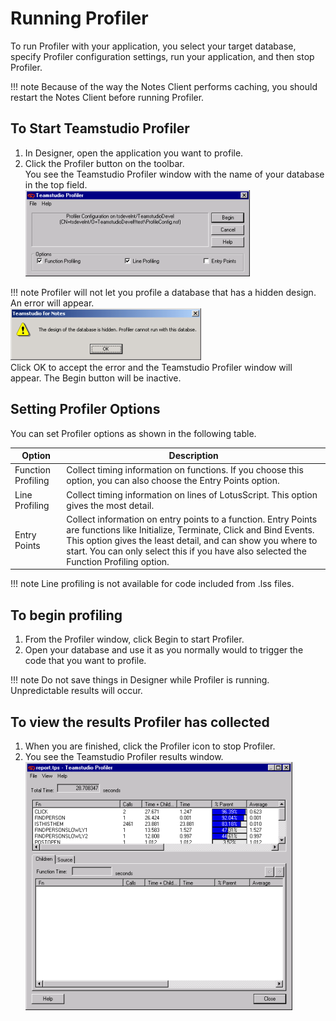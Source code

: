 # Running Profiler

To run Profiler with your application, you select your target database, specify Profiler configuration settings, run your application, and then stop Profiler.
 
!!! note
    Because of the way the Notes Client performs caching, you should restart the Notes Client before running Profiler. 
    
## To Start Teamstudio Profiler
1. In Designer, open the application you want to profile.
2. Click the Profiler button on the toolbar.  
   You see the Teamstudio Profiler window with the name of your database in the top field.  
   ![Profiler Window](img/running.png)
   
!!! note
    Profiler will not let you profile a database that has a hidden design. An error will appear.  
    ![Profiler Error](img/running2.png)  
    Click OK to accept the error and the Teamstudio Profiler window will appear. The Begin button will be inactive. 

## Setting Profiler Options
You can set Profiler options as shown in the following table.

| Option | Description |
| --- | --- |
| Function Profiling | Collect timing information on functions. If you choose this option, you can also choose the Entry Points option. |
| Line Profiling | Collect timing information on lines of LotusScript. This option gives the most detail. |
| Entry Points | Collect information on entry points to a function. Entry Points are functions like Initialize, Terminate, Click and Bind Events. This option gives the least detail, and can show you where to start. You can only select this if you have also selected the Function Profiling option. |

!!! note
    Line profiling is not available for code included from .lss files.

## To begin profiling
1. From the Profiler window, click Begin to start Profiler.
2. Open your database and use it as you normally would to trigger the code that you want to profile.

!!! note
    Do not save things in Designer while Profiler is running. Unpredictable results will occur.
    
## To view the results Profiler has collected
1. When you are finished, click the Profiler icon to stop Profiler.
2. You see the Teamstudio Profiler results window.  
   ![Profiler Results](img/running3.png)
